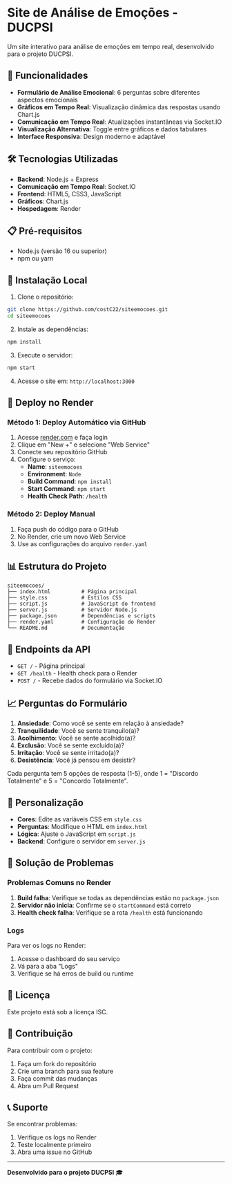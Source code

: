 # Site de Análise de Emoções - DUCPSI

Um site interativo para análise de emoções em tempo real, desenvolvido para o projeto DUCPSI.

## 🚀 Funcionalidades

- **Formulário de Análise Emocional**: 6 perguntas sobre diferentes aspectos emocionais
- **Gráficos em Tempo Real**: Visualização dinâmica das respostas usando Chart.js
- **Comunicação em Tempo Real**: Atualizações instantâneas via Socket.IO
- **Visualização Alternativa**: Toggle entre gráficos e dados tabulares
- **Interface Responsiva**: Design moderno e adaptável

## 🛠️ Tecnologias Utilizadas

- **Backend**: Node.js + Express
- **Comunicação em Tempo Real**: Socket.IO
- **Frontend**: HTML5, CSS3, JavaScript
- **Gráficos**: Chart.js
- **Hospedagem**: Render

## 📋 Pré-requisitos

- Node.js (versão 16 ou superior)
- npm ou yarn

## 🔧 Instalação Local

1. Clone o repositório:

```bash
git clone https://github.com/costC22/siteemocoes.git
cd siteemocoes
```

2. Instale as dependências:

```bash
npm install
```

3. Execute o servidor:

```bash
npm start
```

4. Acesse o site em: `http://localhost:3000`

## 🚀 Deploy no Render

### Método 1: Deploy Automático via GitHub

1. Acesse [render.com](https://render.com) e faça login
2. Clique em "New +" e selecione "Web Service"
3. Conecte seu repositório GitHub
4. Configure o serviço:
   - **Name**: `siteemocoes`
   - **Environment**: `Node`
   - **Build Command**: `npm install`
   - **Start Command**: `npm start`
   - **Health Check Path**: `/health`

### Método 2: Deploy Manual

1. Faça push do código para o GitHub
2. No Render, crie um novo Web Service
3. Use as configurações do arquivo `render.yaml`

## 📊 Estrutura do Projeto

```
siteemocoes/
├── index.html          # Página principal
├── style.css           # Estilos CSS
├── script.js           # JavaScript do frontend
├── server.js           # Servidor Node.js
├── package.json        # Dependências e scripts
├── render.yaml         # Configuração do Render
└── README.md           # Documentação
```

## 🔌 Endpoints da API

- `GET /` - Página principal
- `GET /health` - Health check para o Render
- `POST /` - Recebe dados do formulário via Socket.IO

## 📈 Perguntas do Formulário

1. **Ansiedade**: Como você se sente em relação à ansiedade?
2. **Tranquilidade**: Você se sente tranquilo(a)?
3. **Acolhimento**: Você se sente acolhido(a)?
4. **Exclusão**: Você se sente excluído(a)?
5. **Irritação**: Você se sente irritado(a)?
6. **Desistência**: Você já pensou em desistir?

Cada pergunta tem 5 opções de resposta (1-5), onde 1 = "Discordo Totalmente" e 5 = "Concordo Totalmente".

## 🎨 Personalização

- **Cores**: Edite as variáveis CSS em `style.css`
- **Perguntas**: Modifique o HTML em `index.html`
- **Lógica**: Ajuste o JavaScript em `script.js`
- **Backend**: Configure o servidor em `server.js`

## 🐛 Solução de Problemas

### Problemas Comuns no Render

1. **Build falha**: Verifique se todas as dependências estão no `package.json`
2. **Servidor não inicia**: Confirme se o `startCommand` está correto
3. **Health check falha**: Verifique se a rota `/health` está funcionando

### Logs

Para ver os logs no Render:

1. Acesse o dashboard do seu serviço
2. Vá para a aba "Logs"
3. Verifique se há erros de build ou runtime

## 📝 Licença

Este projeto está sob a licença ISC.

## 👥 Contribuição

Para contribuir com o projeto:

1. Faça um fork do repositório
2. Crie uma branch para sua feature
3. Faça commit das mudanças
4. Abra um Pull Request

## 📞 Suporte

Se encontrar problemas:

1. Verifique os logs no Render
2. Teste localmente primeiro
3. Abra uma issue no GitHub

---

**Desenvolvido para o projeto DUCPSI** 🎓
